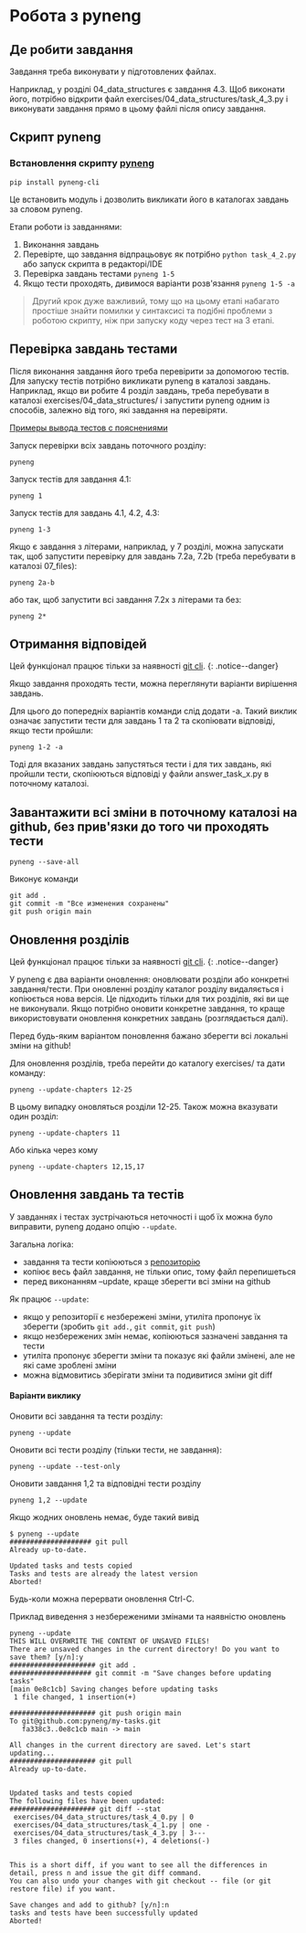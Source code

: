 # Робота з pyneng

## Де робити завдання

Завдання треба виконувати у підготовлених файлах.

Наприклад, у розділі 04_data_structures є завдання 4.3. Щоб виконати його,
потрібно відкрити файл exercises/04_data_structures/task_4_3.py і виконувати
завдання прямо в цьому файлі після опису завдання.


## Скрипт pyneng


### Встановлення скрипту [pyneng](https://github.com/natenka/pyneng-cli)

```
pip install pyneng-cli
```

Це встановить модуль і дозволить викликати його в каталогах завдань за словом pyneng.

Етапи роботи із завданнями:

1. Виконання завдань
2. Перевірте, що завдання відпрацьовує як потрібно ``python task_4_2.py`` або запуск скрипта в редакторі/IDE
3. Перевірка завдань тестами ``pyneng 1-5``
4. Якщо тести проходять, дивимося варіанти розв'язання ``pyneng 1-5 -a``


> Другий крок дуже важливий, тому що на цьому етапі набагато простіше знайти
> помилки у синтаксисі та подібні проблеми з роботою скрипту, ніж при запуску
> коду через тест на 3 етапі.


## Перевірка завдань тестами

Після виконання завдання його треба перевірити за допомогою тестів. Для запуску
тестів потрібно викликати pyneng в каталозі завдань. Наприклад, якщо ви робите
4 розділ завдань, треба перебувати в каталозі exercises/04_data_structures/ і
запустити pyneng одним із способів, залежно від того, які завдання на
перевіряти.


[Примеры вывода тестов с пояснениями](/tasks/pyneng-output)

Запуск перевірки всіх завдань поточного розділу:

```
pyneng
```

Запуск тестів для завдання 4.1:

```
pyneng 1
```

Запуск тестів для завдань 4.1, 4.2, 4.3:

```
pyneng 1-3
```

Якщо є завдання з літерами, наприклад, у 7 розділі, можна запускати так, щоб
запустити перевірку для завдань 7.2a, 7.2b (треба перебувати в каталозі
07_files):

```
pyneng 2a-b
```

або так, щоб запустити всі завдання 7.2x з літерами та без:

```
pyneng 2*
```


## Отримання відповідей

Цей функціонал працює тільки за наявності [git cli](https://git-scm.com/book/uk/v2/%D0%92%D1%81%D1%82%D1%83%D0%BF-%D0%86%D0%BD%D1%81%D1%82%D0%B0%D0%BB%D1%8F%D1%86%D1%96%D1%8F-Git).
{: .notice--danger}

Якщо завдання проходять тести, можна переглянути варіанти вирішення завдань.

Для цього до попередніх варіантів команди слід додати -a. Такий виклик означає
запустити тести для завдань 1 та 2 та скопіювати відповіді, якщо тести пройшли:

```
pyneng 1-2 -a
```

Тоді для вказаних завдань запустяться тести і для тих завдань, які пройшли
тести, скопіюються відповіді у файли answer_task_x.py в поточному каталозі.


## Завантажити всі зміни в поточному каталозі на github, без прив'язки до того чи проходять тести

```
pyneng --save-all
```

Виконує команди

```
git add .
git commit -m "Все изменения сохранены"
git push origin main
```

## Оновлення розділів


Цей функціонал працює тільки за наявності [git cli](https://git-scm.com/book/uk/v2/%D0%92%D1%81%D1%82%D1%83%D0%BF-%D0%86%D0%BD%D1%81%D1%82%D0%B0%D0%BB%D1%8F%D1%86%D1%96%D1%8F-Git).
{: .notice--danger}

У pyneng є два варіанти оновлення: оновлювати розділи або конкретні
завдання/тести. При оновленні розділу каталог розділу видаляється і копіюється
нова версія. Це підходить тільки для тих розділів, які ви ще не виконували.
Якщо потрібно оновити конкретне завдання, то краще використовувати оновлення
конкретних завдань (розглядається далі).

Перед будь-яким варіантом поновлення бажано зберегти всі локальні зміни на
github!

Для оновлення розділів, треба перейти до каталогу exercises/ та дати команду:

```
pyneng --update-chapters 12-25
```

В цьому випадку оновляться розділи 12-25. Також можна вказувати один розділ:

```
pyneng --update-chapters 11
```

Або кілька через кому

```
pyneng --update-chapters 12,15,17
```

## Оновлення завдань та тестів

У завданнях і тестах зустрічаються неточності і щоб їх можна було виправити,
pyneng додано опцію ``--update``.


Загальна логіка:

* завдання та тести копіюються з [репозиторію](https://github.com/natenka/pynenguk-tasks)
* копіює весь файл завдання, не тільки опис, тому файл перепишеться
* перед виконанням –update, краще зберегти всі зміни на github


Як працює ``--update``:

* якщо у репозиторії є незбережені зміни, утиліта пропонує їх зберегти (зробить ``git add.``, ``git commit``, ``git push``)
* якщо незбережених змін немає, копіюються зазначені завдання та тести
* утиліта пропонує зберегти зміни та показує які файли змінені, але не які саме зроблені зміни
* можна відмовитись зберігати зміни та подивитися зміни git diff


#### Варіанти виклику

Оновити всі завдання та тести розділу:

```
pyneng --update
```

Оновити всі тести розділу (тільки тести, не завдання):

```
pyneng --update --test-only
```

Оновити завдання 1,2 та відповідні тести розділу

```
pyneng 1,2 --update
```

Якщо жодних оновлень немає, буде такий вивід

```
$ pyneng --update
#################### git pull
Already up-to-date.

Updated tasks and tests copied
Tasks and tests are already the latest version
Aborted!
```

Будь-коли можна перервати оновлення Ctrl-C.

Приклад виведення з незбереженими змінами та наявністю оновлень
```
pyneng --update
THIS WILL OVERWRITE THE CONTENT OF UNSAVED FILES!
There are unsaved changes in the current directory! Do you want to save them? [y/n]:y
##################### git add .
#################### git commit -m "Save changes before updating tasks"
[main 0e8c1cb] Saving changes before updating tasks
 1 file changed, 1 insertion(+)

##################### git push origin main
To git@github.com:pyneng/my-tasks.git
   fa338c3..0e8c1cb main -> main

All changes in the current directory are saved. Let's start updating...
##################### git pull
Already up-to-date.


Updated tasks and tests copied
The following files have been updated:
##################### git diff --stat
 exercises/04_data_structures/task_4_0.py | 0
 exercises/04_data_structures/task_4_1.py | one -
 exercises/04_data_structures/task_4_3.py | 3---
 3 files changed, 0 insertions(+), 4 deletions(-)


This is a short diff, if you want to see all the differences in detail, press n and issue the git diff command.
You can also undo your changes with git checkout -- file (or git restore file) if you want.

Save changes and add to github? [y/n]:n
tasks and tests have been successfully updated
Aborted!
```
